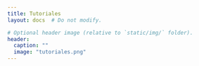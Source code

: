 ```yaml
---
title: Tutoriales
layout: docs  # Do not modify.

# Optional header image (relative to `static/img/` folder).
header:
  caption: ""
  image: "tutoriales.png"
---
```


